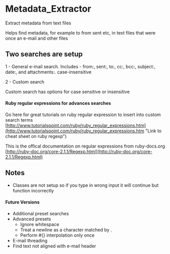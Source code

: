 # Metadata_Extractor
Extract metadata from text files

Helps find metadata, for example to from sent etc, in text files that were once an e-mail and other files

Two searches are setup
------
1 - General e-mail search. Includes - from:, sent:, to:, cc:, bcc:, subject:, date:, and attachments:. case-insensitive

2 - Custom search

Custom search has options for case sensitive or insensitive

#### Ruby regular expressions for advances searches

Go here for great tutorials on ruby regular expression to insert into custom search terms [http://www.tutorialspoint.com/ruby/ruby_regular_expressions.htm](http://www.tutorialspoint.com/ruby/ruby_regular_expressions.htm "Link to cheat sheet on ruby regexp") 

This is the offical documentation on regular expressions from ruby-docs.org [http://ruby-doc.org/core-2.1.1/Regexp.html](http://ruby-doc.org/core-2.1.1/Regexp.html)

Notes
-----
* Classes are not setup so if you type in wrong input it will continue but function incorrectly

#### Future Versions

* Additional preset searches 
* Advanced presets
  * Ignore whitespace
  * Treat a newline as a character matched by .
  * Perform #{} interpolation only once
* E-mail threading
* Find text not aligned with e-mail header
